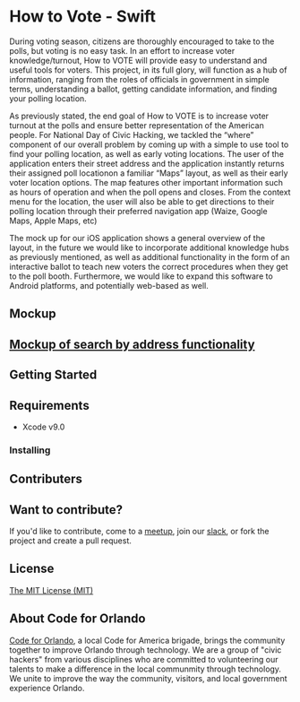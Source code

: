 # How to Vote - Swift

During voting season, citizens are thoroughly encouraged to take to the polls, but voting is no easy task. In an effort to increase voter knowledge/turnout, How to VOTE will provide easy to understand and useful tools for voters. This project, in its full glory, will function as a hub of information, ranging from the roles of officials in government in simple terms, understanding a ballot, getting candidate information, and finding your polling location. 

As previously stated, the end goal of How to VOTE is to increase voter turnout at the polls and ensure better representation of the American people. For National Day of Civic Hacking, we tackled the “where” component of our overall problem by coming up with a simple to use tool to find your polling location, as well as early voting locations. The user of the application enters their street address and the application instantly returns their assigned poll locationon a familiar “Maps” layout, as well as their early voter location options. The map features other important information such as hours of operation and when the poll opens and closes. From the context menu for the location, the user will also be able to get directions to their polling location through their preferred navigation app (Waize, Google Maps, Apple Maps, etc)

The mock up for our iOS application shows a general overview of the layout, in the future we would like to incorporate additional knowledge hubs as previously mentioned, as well as additional functionality in the form of an interactive ballot to teach new voters the correct procedures when they get to the poll booth. Furthermore, we would like to expand this software to Android platforms, and potentially web-based as well.

## Mockup
[Mockup of search by address functionality](https://invis.io/5FNH80JHZYK)
------
## Getting Started

## Requirements

- Xcode v9.0

### Installing


## Contributers


## Want to contribute?
If you'd like to contribute, come to a [meetup](https://www.meetup.com/Code-For-Orlando/), join our [slack](codefororlando.slack.com), or fork the project and create a pull request.

## License
[The MIT License (MIT)](LICENSE)

## About Code for Orlando
[Code for Orlando](http://www.codefororlando.com/), a local Code for America brigade, brings the community together to improve Orlando through technology.  We are a group of "civic hackers" from various disciplines who are committed to volunteering our talents to make a difference in the local communmity through technology.  We unite to improve the way the community, visitors, and local government experience Orlando.


